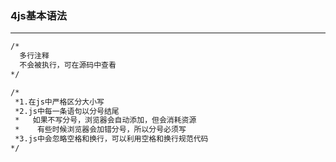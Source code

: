 ### 4js基本语法

---

```html
/*
  多行注释
  不会被执行，可在源码中查看
*/
```

```html
/*
 *1.在js中严格区分大小写
 *2.js中每一条语句以分号结尾
 *   如果不写分号，浏览器会自动添加，但会消耗资源
 *    有些时候浏览器会加错分号，所以分号必须写
 *3.js中会忽略空格和换行，可以利用空格和换行规范代码
*/
```

